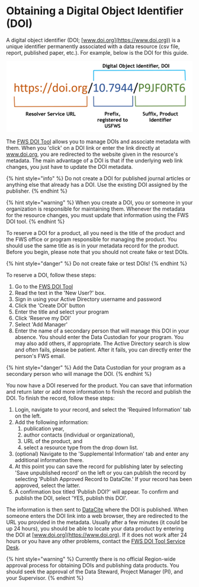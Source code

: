 # Obtaining a Digital Object Identifier (DOI)

A digital object identifier (DOI; [www.doi.org](https://www.doi.org)) is a unique identifier permanently associated with a data resource (csv file, report, published paper, etc.). For example, below is the DOI for this guide.&#x20;

![Anatomy of a Digital Object Identifier URL](../../.gitbook/assets/AnatomyDOI.png)

The [FWS DOI Tool](https://www1.usgs.gov/fws/doi/) allows you to manage DOIs and associate metadata with them. When you 'click' on a DOI link or enter the link directly at www.doi.org, you are redirected to the website given in the resource's metadata. The main advantage of a DOI is that if the underlying web link changes, you just have to update the DOI metadata.&#x20;

{% hint style="info" %}
Do not create a DOI for published journal articles or anything else that already has a DOI.  Use the existing DOI assigned by the publisher.
{% endhint %}

{% hint style="warning" %}
When you create a DOI, you or someone in your organization is responsible for maintaining them. Whenever the metadata for the resource changes, you must update that information using the FWS DOI tool.&#x20;
{% endhint %}

To reserve a DOI for a product, all you need is the title of the product and the FWS office or program responsible for managing the product. You should use the same title as is in your metadata record for the product. Before you begin, please note that you should not create fake or test DOIs.

{% hint style="danger" %}
Do not create fake or test DOIs!
{% endhint %}

To reserve a DOI, follow these steps:&#x20;

1. Go to the [FWS DOI Tool](https://www1.usgs.gov/fws/doi/)
2. Read the text in the 'New User?' box.&#x20;
3. Sign in using your Active Directory username and password&#x20;
4. Click the 'Create DOI' button
5. Enter the title and select your program
6. Click 'Reserve my DOI'&#x20;
7. Select 'Add Manager'
8. Enter the name of a secondary person that will manage this DOI in your absence. You should enter the Data Custodian for your program. You may also add others, if appropriate. The Active Directory search is slow and often fails, please be patient. After it fails, you can directly enter the person's FWS email.&#x20;

{% hint style="danger" %}
Add the Data Custodian for your program as a secondary person who will manage the DOI.
{% endhint %}

You now have a DOI reserved for the product. You can save that information and return later or add more information to finish the record and publish the DOI. To finish the record, follow these steps:

1. Login, navigate to your record, and select the 'Required Information' tab on the left.
2. &#x20;Add the following information:
   1. publication year,&#x20;
   2. author contacts (individual or organizational),&#x20;
   3. URL of the product, and
   4. select a resource type from the drop down list.&#x20;
3. (optional) Navigate to the 'Supplemental Information' tab and enter any additional information there.&#x20;
4. At this point you can save the record for publishing later by selecting 'Save unpublished record' on the left or you can publish the record by selecting 'Publish Approved Record to DataCite.' If your record has been approved, select the latter.
5. A confirmation box titled 'Publish DOI?' will appear. To confirm and publish the DOI, select 'YES, publish this DOI'.

The information is then sent to [DataCite](https://datacite.org/) where the DOI is published. When someone enters the DOI link into a web browser, they are redirected to the URL you provided in the metadata.  Usually after a few minutes (it could be up 24 hours), you should be able to locate your data product by entering the DOI at [www.doi.org](https://www.doi.org). If it does not work after 24 hours or you have any other problems, contact the [FWS DOI Tool Service Desk](https://my.usgs.gov/jira/servicedesk/customer/portal/32/create/455).&#x20;

{% hint style="warning" %}
Currently there is no official Region-wide approval process for obtaining DOIs and publishing data products. You should seek the approval of the Data Steward, Project Manager (PI), and your Supervisor.&#x20;
{% endhint %}
